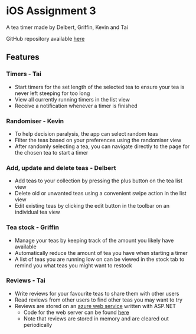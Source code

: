 # iOS Assignment 3

A tea timer made by Delbert, Griffin, Kevin and Tai

GitHub repository available [here](https://github.com/twdly/ios-assignment3)

## Features

### Timers - Tai
- Start timers for the set length of the selected tea to ensure your tea is never left steeping for too long
- View all currently running timers in the list view
- Receive a notification whenever a timer is finished 

### Randomiser - Kevin
- To help decision paralysis, the app can select random teas 
- Filter the teas based on your preferences using the randomiser view
- After randomly selecting a tea, you can navigate directly to the page for the chosen tea to start a timer

### Add, update and delete teas - Delbert
- Add teas to your collection by pressing the plus button on the tea list view
- Delete old or unwanted teas using a convenient swipe action in the list view
- Edit existing teas by clicking the edit button in the toolbar on an individual tea view

### Tea stock - Griffin
- Manage your teas by keeping track of the amount you likely have available
- Automatically reduce the amount of tea you have when starting a timer
- A list of teas you are running low on can be viewed in the stock tab to remind you what teas you might want to restock

### Reviews - Tai
- Write reviews for your favourite teas to share them with other users
- Read reviews from other users to find other teas you may want to try
- Reviews are stored on an [azure web service](https://teareview-fuaygvbagwfegda8.australiaeast-01.azurewebsites.net/) written with ASP.NET
    - Code for the web server can be found [here](https://github.com/twdly/tea-reviews)
    - Note that reviews are stored in memory and are cleared out periodically
